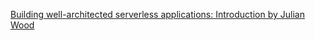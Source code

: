 
[Building well-architected serverless applications: Introduction by Julian Wood ](https://aws.amazon.com/blogs/compute/building-well-architected-serverless-applications-introduction/)